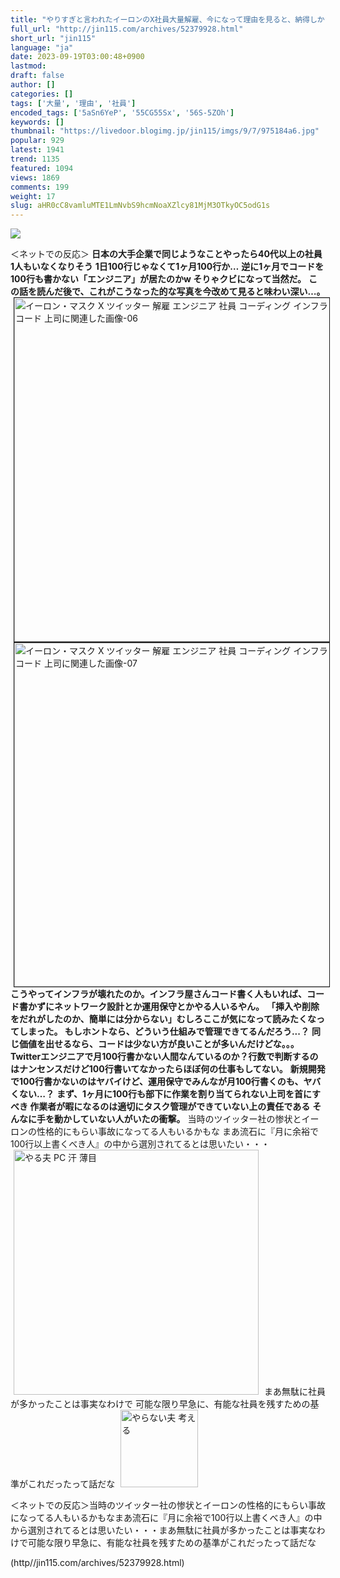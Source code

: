 ```yaml
---
title: "やりすぎと言われたイーロンのX社員大量解雇、今になって理由を見ると、納得しかなかった・・・ "
full_url: "http://jin115.com/archives/52379928.html"
short_url: "jin115"
language: "ja"
date: 2023-09-19T03:00:48+0900
lastmod: 
draft: false
author: []
categories: []
tags: ['大量', '理由', '社員']
encoded_tags: ['5aSn6YeP', '55CG55Sx', '56S-5ZOh']
keywords: []
thumbnail: "https://livedoor.blogimg.jp/jin115/imgs/9/7/975184a6.jpg"
popular: 929
latest: 1941
trend: 1135
featured: 1094
views: 1869
comments: 199
weight: 17
slug: aHR0cC8vamluMTE1LmNvbS9hcmNoaXZlcy81MjM3OTkyOC5odG1s
---
```


![](https://livedoor.blogimg.jp/jin115/imgs/9/7/975184a6.jpg)

<div><a name='more'></a> ＜ネットでの反応＞ <b>日本の大手企業で同じようなことやったら40代以上の社員1人もいなくなりそう</b> <b>1日100行じゃなくて1ヶ月100行か…</b> <b>逆に1ヶ月でコードを100行も書かない「エンジニア」が居たのかw そりゃクビになって当然だ。</b> <b>この話を読んだ後で、これがこうなった的な写真を今改めて見ると味わい深い…。</b> <img src='https//livedoor.blogimg.jp/jin115/imgs/5/c/5cfed090.jpg' width='550' border='1' hspace='5' class='pict' alt='イーロン・マスク X ツイッター 解雇 エンジニア 社員 コーディング インフラ 100行 コード 上司に関連した画像-06'> <img src='https//livedoor.blogimg.jp/jin115/imgs/b/b/bba402da.jpg' width='550' border='1' hspace='5' class='pict' alt='イーロン・マスク X ツイッター 解雇 エンジニア 社員 コーディング インフラ 100行 コード 上司に関連した画像-07'> <b>こうやってインフラが壊れたのか。インフラ屋さんコード書く人もいれば、コード書かずにネットワーク設計とか運用保守とかやる人いるやん。</b> <b>「挿入や削除をだれがしたのか、簡単には分からない」むしろここが気になって読みたくなってしまった。 もしホントなら、どういう仕組みで管理できてるんだろう...？</b> <b>同じ価値を出せるなら、コードは少ない方が良いことが多いんだけどな。。。</b> <b>Twitterエンジニアで月100行書かない人間なんているのか？行数で判断するのはナンセンスだけど100行書いてなかったらほぼ何の仕事もしてない。</b> <b>新規開発で100行書かないのはヤバイけど、運用保守でみんなが月100行書くのも、ヤバくない…？</b> <b>まず、1ヶ月に100行も部下に作業を割り当てられない上司を首にすべき 作業者が暇になるのは適切にタスク管理ができていない上の責任である</b> <b>そんなに手を動かしていない人がいたの衝撃。</b> 当時のツイッター社の惨状とイーロンの性格的にもらい事故になってる人もいるかもな まあ流石に『月に余裕で100行以上書くべき人』の中から選別されてるとは思いたい・・・ <img src='https//livedoor.blogimg.jp/jin115/imgs/a/f/afd6b43e.gif' alt='やる夫 PC 汗 薄目' width='392' border='0' hspace='5' class='pict'> まあ無駄に社員が多かったことは事実なわけで 可能な限り早急に、有能な社員を残すための基準がこれだったって話だな <img src='https//livedoor.blogimg.jp/jin115/imgs/1/0/10da390b.gif' alt='やらない夫 考える' width='124' border='0' hspace='5' class='pict'> <p>＜ネットでの反応＞当時のツイッター社の惨状とイーロンの性格的にもらい事故になってる人もいるかもなまあ流石に『月に余裕で100行以上書くべき人』の中から選別されてるとは思いたい・・・まあ無駄に社員が多かったことは事実なわけで可能な限り早急に、有能な社員を残すための基準がこれだったって話だな</p></div>

(http//jin115.com/archives/52379928.html)
